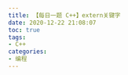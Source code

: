 ```yaml
---
title: 【每日一题 C++】extern关键字
date: 2020-12-22 21:08:07
toc: true
tags:
- C++
categories:
- 编程
---
```

